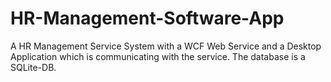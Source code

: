 # HR-Management-Software-App
A HR Management Service System with a WCF Web Service and a Desktop Application which is communicating with the service. The database is a SQLite-DB.
